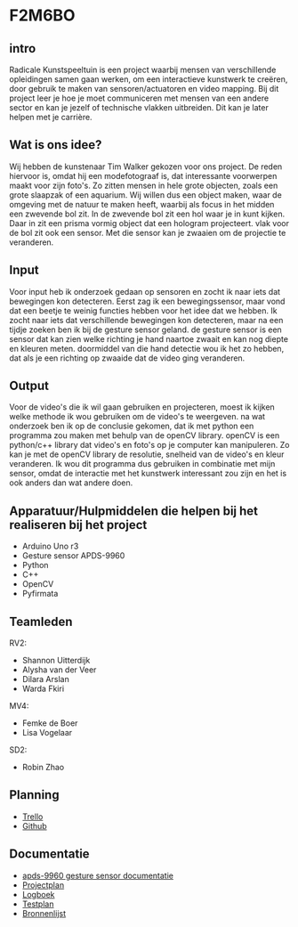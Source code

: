 # F2M6BO

## intro
Radicale Kunstspeeltuin is een project waarbij mensen van verschillende opleidingen samen gaan werken, om een interactieve kunstwerk te creëren, door gebruik te maken van sensoren/actuatoren en video mapping. Bij dit project leer je hoe je moet communiceren met mensen van een andere sector 
en kan je jezelf of technische vlakken uitbreiden. Dit kan je later helpen met je carrière.

## Wat is ons idee?
Wij hebben de kunstenaar Tim Walker gekozen voor ons project. De reden hiervoor is, omdat hij een modefotograaf is, dat interessante voorwerpen maakt voor zijn foto's. Zo zitten mensen in hele grote objecten, zoals een grote slaapzak of een aquarium. Wij willen dus een object maken, waar de omgeving met de natuur te maken heeft, waarbij als focus in het midden een zwevende bol zit. In de zwevende bol zit een hol waar je in kunt kijken. Daar in zit een prisma vormig object dat een hologram projecteert. vlak voor de bol zit ook een sensor. Met die sensor kan je zwaaien om de projectie te veranderen.

## Input
Voor input heb ik onderzoek gedaan op sensoren en zocht ik naar iets dat bewegingen kon detecteren. Eerst zag ik een bewegingssensor, maar vond dat een beetje te weinig functies hebben voor het idee dat we hebben. Ik zocht naar iets dat verschillende bewegingen kon detecteren, maar na een tijdje zoeken ben ik bij de gesture sensor geland. de gesture sensor is een sensor dat kan zien welke richting je hand naartoe zwaait en kan nog diepte en kleuren meten. doormiddel van die hand detectie wou ik het zo hebben, dat als je een richting op zwaaide dat de video ging veranderen.

## Output
Voor de video's die ik wil gaan gebruiken en projecteren, moest ik kijken welke methode ik wou gebruiken om de video's te weergeven. na wat onderzoek ben ik op de conclusie gekomen, dat ik met python een programma zou maken met behulp van de openCV library. openCV is een python/c++ library dat video's en foto's op je computer kan manipuleren. Zo kan je met de openCV library de resolutie, snelheid van de video's en kleur veranderen. Ik wou dit programma dus gebruiken in combinatie met mijn sensor, omdat de interactie met het kunstwerk interessant zou zijn en het is ook anders dan wat andere doen.

## Apparatuur/Hulpmiddelen die helpen bij het realiseren bij het project
* Arduino Uno r3
* Gesture sensor APDS-9960
* Python
* C++
* OpenCV
* Pyfirmata

## Teamleden
RV2:
* Shannon Uitterdijk
* Alysha van der Veer
* Dilara Arslan
* Warda Fkiri

MV4:
* Femke de Boer
* Lisa Vogelaar

SD2:
* Robin Zhao

## Planning
* <a href="https://trello.com/b/R491YBPD/kunstspeeltuin">Trello</a>
* <a href="https://github.com/Robinzhao69/F2M6BO">Github</a>

## Documentatie
* <a href="https://docs.broadcom.com/doc/AV02-4191EN">apds-9960 gesture sensor documentatie</a>
* <a href="https://docs.google.com/document/d/1jdOSY501TFC_xKfTrklLGI1Mb3KlsrbsY9dTBqY9nLU/edit?usp=sharing">Projectplan</a>
* <a href="https://drive.google.com/file/d/1bcvI3z0uc27MO8nCCzleY4_bi9znAKTC/view?usp=sharing">Logboek</a>
* <a href="https://drive.google.com/file/d/1dFK1oKrtS88UEE_sOhx1xP_k7c3EO70h/view?usp=sharing">Testplan</a>
* <a href="https://drive.google.com/file/d/1orQyfMBtwTkdQFm9N1x4HwWhJ0_GID90/view?usp=sharing">Bronnenlijst</a>